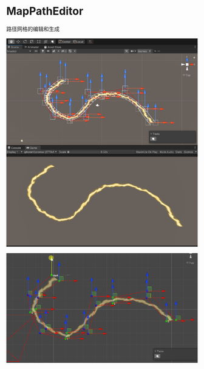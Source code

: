 # MapPathEditor
路径网格的编辑和生成

![Screenshot](https://github.com/znyb/znyb.github.io/blob/master/Image/PathEditor.png)

![Screenshot](https://github.com/znyb/znyb.github.io/blob/master/Image/PathEditorTool.gif)